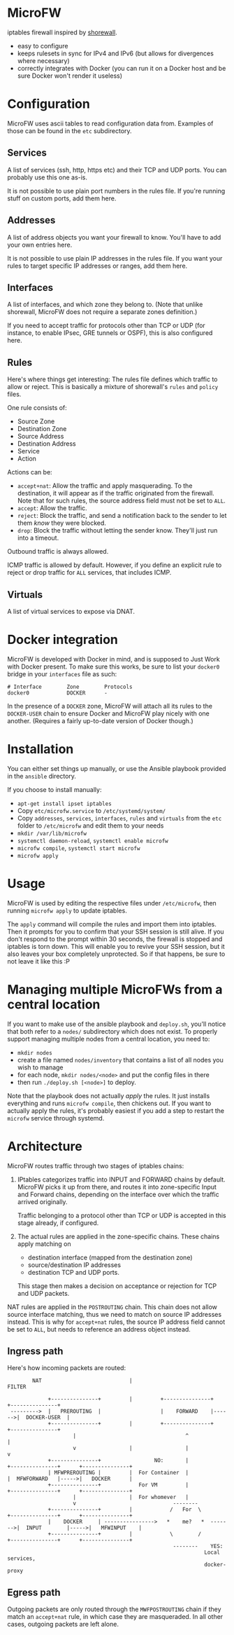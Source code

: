 # MicroFW

iptables firewall inspired by [shorewall](http://www.shorewall.net).

* easy to configure
* keeps rulesets in sync for IPv4 and IPv6 (but allows for divergences where necessary)
* correctly integrates with Docker (you can run it on a Docker host and be sure Docker won't render it useless)


# Configuration

MicroFW uses ascii tables to read configuration data from. Examples of those can be found in the `etc` subdirectory.

## Services

A list of services (ssh, http, https etc) and their TCP and UDP ports. You can probably use this one as-is.

It is not possible to use plain port numbers in the rules file. If you're running stuff on custom ports, add them here.

## Addresses

A list of address objects you want your firewall to know. You'll have to add your own entries here.

It is not possible to use plain IP addresses in the rules file. If you want your rules to target specific IP addresses or ranges, add them here.

## Interfaces

A list of interfaces, and which zone they belong to. (Note that unlike shorewall, MicroFW does not require a separate zones definition.)

If you need to accept traffic for protocols other than TCP or UDP (for instance, to enable IPsec, GRE tunnels or OSPF), this is also configured here.

## Rules

Here's where things get interesting: The rules file defines which traffic to allow or reject. This is basically a mixture of shorewall's
`rules` and `policy` files.

One rule consists of:

* Source Zone
* Destination Zone
* Source Address
* Destination Address
* Service
* Action

Actions can be:

*   `accept+nat`: Allow the traffic and apply masquerading. To the destination, it will appear as if the traffic originated from the firewall.
    Note that for such rules, the source address field must not be set to `ALL`.
*   `accept`: Allow the traffic.
*   `reject`: Block the traffic, and send a notification back to the sender to let them _know_ they were blocked.
*   `drop`: Block the traffic without letting the sender know. They'll just run into a timeout.

Outbound traffic is always allowed.

ICMP traffic is allowed by default. However, if you define an explicit rule to reject or drop traffic for `ALL` services, that includes ICMP.

## Virtuals

A list of virtual services to expose via DNAT.


# Docker integration

MicroFW is developed with Docker in mind, and is supposed to Just Work with Docker present. To make sure this works, be sure to list
your `docker0` bridge in your `interfaces` file as such:

    # Interface        Zone        Protocols
    docker0            DOCKER      -

In the presence of a `DOCKER` zone, MicroFW will attach all its rules to the `DOCKER-USER` chain to ensure Docker and MicroFW play
nicely with one another. (Requires a fairly up-to-date version of Docker though.)


# Installation

You can either set things up manually, or use the Ansible playbook provided in the `ansible` directory.

If you choose to install manually:

* `apt-get install ipset iptables`
* Copy `etc/microfw.service` to `/etc/systemd/system/`
* Copy `addresses`, `services`, `interfaces`, `rules` and `virtuals` from the `etc` folder to `/etc/microfw` and edit them to your needs
* `mkdir /var/lib/microfw`
* `systemctl daemon-reload`, `systemctl enable microfw`
* `microfw compile`, `systemctl start microfw`
* `microfw apply`


# Usage

MicroFW is used by editing the respective files under `/etc/microfw`, then running `microfw apply` to update iptables.

The `apply` command will compile the rules and import them into iptables. Then it prompts for you to confirm that your SSH session is still
alive. If you don't respond to the prompt within 30 seconds, the firewall is stopped and iptables is torn down. This will enable you to
revive your SSH session, but it also leaves your box completely unprotected. So if that happens, be sure to not leave it like this :P


# Managing multiple MicroFWs from a central location

If you want to make use of the ansible playbook and `deploy.sh`, you'll notice that both refer to a `nodes/` subdirectory which does not exist.
To properly support managing multiple nodes from a central location, you need to:

* `mkdir nodes`
* create a file named `nodes/inventory` that contains a list of all nodes you wish to manage
* for each node, `mkdir nodes/<node>` and put the config files in there
* then run `./deploy.sh [<node>]` to deploy.

Note that the playbook does not actually _apply_ the rules. It just installs everything and runs `microfw compile`, then chickens out. If
you want to actually apply the rules, it's probably easiest if you add a step to restart the `microfw` service through systemd.


# Architecture

MicroFW routes traffic through two stages of iptables chains:

1.  IPtables categorizes traffic into INPUT and FORWARD chains by default. MicroFW picks it up from there, and routes it into zone-specific
    Input and Forward chains, depending on the interface over which the traffic arrived originally.

    Traffic belonging to a protocol other than TCP or UDP is accepted in this stage already, if configured.

2.  The actual rules are applied in the zone-specific chains. These chains apply matching on

    * destination interface (mapped from the destination zone)
    * source/destination IP addresses
    * destination TCP and UDP ports.

    This stage then makes a decision on acceptance or rejection for TCP and UDP packets.

NAT rules are applied in the `POSTROUTING` chain. This chain does not allow source interface matching, thus we need to match on source
IP addresses instead. This is why for `accept+nat` rules, the source IP address field cannot be set to `ALL`, but needs to reference
an address object instead.


## Ingress path

Here's how incoming packets are routed:

```
        NAT                            |                             FILTER

             +---------------+         |         +---------------+       +---------------+
 --------->  |   PREROUTING  |                   |    FORWARD    |------>|  DOCKER-USER  |
             +---------------+         |         +---------------+       +---------------+
                     |                                   ^                       |
                     v                 |                 |                       v
             +---------------+                 NO:       |               +---------------+      +---------------+
             | MFWPREROUTING |         |  For Container  |               |  MFWFORWARD   |----->|   DOCKER      |
             +---------------+            For VM         |               +---------------+      +---------------+
                     |                 |  For whomever   |
                     v                               --------
             +---------------+         |            /   For  \           +---------------+      +---------------+
             |    DOCKER     | ---------------->   *    me?   *  ------->|  INPUT        |----->|   MFWINPUT    |
             +---------------+         |            \        /           +---------------+      +---------------+
                                                     --------    YES:
                                                               Local services,
                                                               docker-proxy
```

## Egress path

Outgoing packets are only routed through the `MWFPOSTROUTING` chain if they match an `accept+nat` rule, in which case they
are masqueraded. In all other cases, outgoing packets are left alone.
